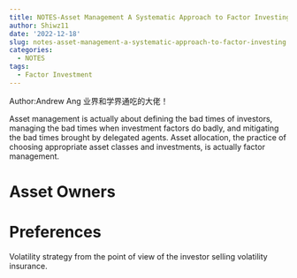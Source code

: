 ```yaml
---
title: NOTES-Asset Management A Systematic Approach to Factor Investing
author: Shiwz11
date: '2022-12-18'
slug: notes-asset-management-a-systematic-approach-to-factor-investing
categories:
  - NOTES
tags:
  - Factor Investment
---
```


Author:Andrew Ang 业界和学界通吃的大佬！

Asset management is actually about defining the bad times of investors, managing the bad times when investment factors do badly, and mitigating the bad times brought by delegated agents. Asset allocation, the practice of choosing appropriate asset classes and investments, is actually factor management.

# Asset Owners

# Preferences

Volatility strategy from the point of view of the investor selling volatility insurance.










